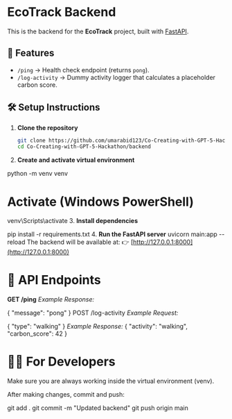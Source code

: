 # EcoTrack Backend

This is the backend for the **EcoTrack** project, built with [FastAPI](https://fastapi.tiangolo.com/).

## 🚀 Features

- `/ping` → Health check endpoint (returns `pong`).
- `/log-activity` → Dummy activity logger that calculates a placeholder carbon score.

## 🛠️ Setup Instructions

1. **Clone the repository**
   ```bash
   git clone https://github.com/umarabid123/Co-Creating-with-GPT-5-Hackathon.git
   cd Co-Creating-with-GPT-5-Hackathon/backend
2. **Create and activate virtual environment**

python -m venv venv
# Activate (Windows PowerShell)
venv\Scripts\activate
3. **Install dependencies**

pip install -r requirements.txt
4. **Run the FastAPI server**
uvicorn main:app --reload
The backend will be available at:
👉 [http://127.0.0.1:8000](http://127.0.0.1:8000)


# 📖 API Endpoints
**GET /ping**
*Example Response:*

{
  "message": "pong"
}
POST /log-activity
*Example Request:*

{
  "type": "walking"
}
*Example Response:*
{
  "activity": "walking",
  "carbon_score": 42
}
# 👩‍💻 For Developers
Make sure you are always working inside the virtual environment (venv).

After making changes, commit and push:

git add .
git commit -m "Updated backend"
git push origin main